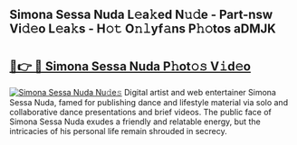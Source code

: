 ## Simona Sessa Nuda L𝚎a𝚔ed N𝚞𝚍e - Part-nsw Vi𝚍𝚎o L𝚎a𝚔s - H𝚘𝚝 O𝚗𝚕yf𝚊ns P𝚑𝚘tos aDMJK

# <h2><a href="http://kf5vwuw.oniu.top/?m=Simona+Sessa+Nuda">🔗👉 🔴 Simona Sessa Nuda P𝚑ot𝚘𝚜 V𝚒d𝚎o</a></h2>

[![Simona Sessa Nuda Nu𝚍e𝚜](https://i.imgur.com/0qMVB7G.gif)](http://kf5vwuw.oniu.top/?m=Simona+Sessa+Nuda)
Digital artist and web entertainer Simona Sessa Nuda, famed for publishing dance and lifestyle material via solo and collaborative dance presentations and brief videos. The public face of Simona Sessa Nuda exudes a friendly and relatable energy, but the intricacies of his personal life remain shrouded in secrecy.  
